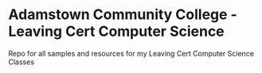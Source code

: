 # Adamstown Community College - Leaving Cert Computer Science
Repo for all samples and resources for my Leaving Cert Computer Science Classes
